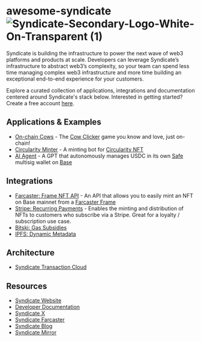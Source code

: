 # awesome-syndicate ![Syndicate-Secondary-Logo-White-On-Transparent (1)](https://github.com/SyndicateProtocol/awesome-syndicate/assets/103137304/b50c108a-76b6-455a-be61-35bf11c0fe0b)


Syndicate is building the infrastructure to power the next wave of web3 platforms and products at scale. Developers can leverage Syndicate’s infrastructure to abstract web3’s complexity, so your team can spend less time managing complex web3 infrastructure and more time building an exceptional end-to-end experience for your customers.

Explore a curated collection of applications, integrations and documentation centered around Syndicate's stack below. Interested in getting started? Create a free account [here](https://dashboard.syndicate.io/signup). 

## Applications & Examples
- [On-chain Cows](https://github.com/WillPapper/On-Chain-Cow-Farcaster-Frame) - The [Cow Clicker](http://www.cowclicker.com/) game you know and love, just on-chain!
- [Circularity Minter](https://github.com/WillPapper/circularity-minter/tree/main) - A minting bot for [Circularity NFT](https://twitter.com/WillPapper/status/1647275011747766272)
- [AI Agent](https://github.com/ianDAOs/agent-banked) - A GPT that autonomously manages USDC in its own [Safe](https://safe.global/) multisig wallet on [Base](https://www.base.org/)


## Integrations
- [Farcaster: Frame NFT API](https://github.com/WillPapper/syndicate-farcaster-frame-starter) - An API that allows you to easily mint an NFT on Base mainnet from a [Farcaster Frame](https://warpcast.notion.site/Farcaster-Frames-4bd47fe97dc74a42a48d3a234636d8c5) 
- [Stripe: Recurring Payments](https://github.com/SyndicateProtocol/syndicate-stripe-nfts) - Enables the minting and distribution of NFTs to customers who subscribe via a Stripe. Great for a loyalty / subscription use case.  
- [Bitski: Gas Subsidies](https://github.com/SyndicateProtocol/gas-subsidy-webhook-prototype) 
- [IPFS: Dynamic Metadata](https://docs.syndicate.io/guides/dynamic-nft-metadata)
  
## Architecture
- [Syndicate Transaction Cloud](https://syndicate.io/blog/transaction-cloud)

## Resources
- [Syndicate Website](https://syndicate.io/)
- [Developer Documentation](https://docs.syndicate.io/get-started/introduction)
- [Syndicate X](https://twitter.com/syndicateio)
- [Syndicate Farcaster](https://warpcast.com/syndicate)
- [Syndicate Blog](https://syndicate.io/blog)
- [Syndicate Mirror](https://syndicate.mirror.xyz/)








